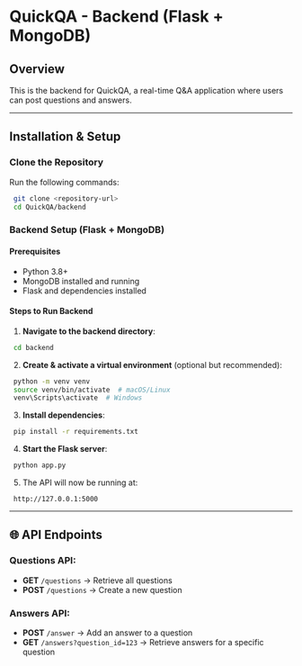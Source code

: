 # QuickQA - Backend (Flask + MongoDB)

##  Overview
This is the backend for QuickQA, a real-time Q&A application where users can post questions and answers.

---

##  Installation & Setup
###  **Clone the Repository**
Run the following commands:
```sh
 git clone <repository-url>
 cd QuickQA/backend
```

###  **Backend Setup (Flask + MongoDB)**
#### **Prerequisites**
- Python 3.8+
- MongoDB installed and running
- Flask and dependencies installed

####  **Steps to Run Backend**
1. **Navigate to the backend directory**:
```sh
 cd backend
```
2. **Create & activate a virtual environment** (optional but recommended):
```sh
 python -m venv venv
 source venv/bin/activate  # macOS/Linux
 venv\Scripts\activate  # Windows
```
3. **Install dependencies**:
```sh
 pip install -r requirements.txt
```
4. **Start the Flask server**:
```sh
 python app.py
```
5. The API will now be running at:
```
 http://127.0.0.1:5000
```

---

## 🌐 API Endpoints
### Questions API:
- **GET** `/questions` → Retrieve all questions
- **POST** `/questions` → Create a new question

### Answers API:
- **POST** `/answer` → Add an answer to a question
- **GET** `/answers?question_id=123` → Retrieve answers for a specific question







